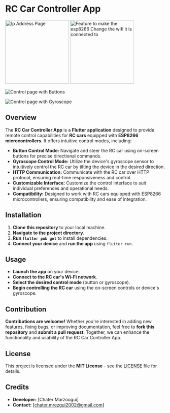 # RC Car Controller App


<div>
    <img src="https://github.com/chater-marzougui/Flutter-Car-Control_Http/assets/151965388/3eed48a5-8027-4a20-8eb1-1da6bdec3ec7" alt="Ip Address Page" height="200">
    <img src="https://github.com/chater-marzougui/Flutter-Car-Control_Http/assets/151965388/c599d39f-90e4-4ac7-bb82-43369d3216d7" alt="Feature to make the esp8266 Change the wifi it is connected to" height="200">
</div>

![Control page with Buttons](https://github.com/chater-marzougui/Flutter-Car-Control_Http/assets/151965388/dff51ca6-d796-4e8c-bdcf-eb83bcf55f19)

![Control page with Gyroscope](https://github.com/chater-marzougui/Flutter-Car-Control_Http/assets/151965388/944b4221-e47f-4163-865d-ec384f144676)

## Overview

The **RC Car Controller App** is a **Flutter application** designed to provide remote control capabilities for **RC cars** equipped with **ESP8266 microcontrollers**. It offers intuitive control modes, including:

- **Button Control Mode:** Navigate and steer the RC car using on-screen buttons for precise directional commands.
- **Gyroscope Control Mode:** Utilize the device's gyroscope sensor to intuitively control the RC car by tilting the device in the desired direction.
- **HTTP Communication:** Communicate with the RC car over HTTP protocol, ensuring real-time responsiveness and control.
- **Customizable Interface:** Customize the control interface to suit individual preferences and operational needs.
- **Compatibility:** Designed to work with RC cars equipped with ESP8266 microcontrollers, ensuring compatibility and ease of integration.

## Installation

1. **Clone this repository** to your local machine.
2. **Navigate to the project directory**.
3. **Run `flutter pub get`** to install dependencies.
4. **Connect your device** and **run the app** using `flutter run`.

## Usage

- **Launch the app** on your device.
- **Connect to the RC car's Wi-Fi network**.
- **Select the desired control mode** (button or gyroscope).
- **Begin controlling the RC car** using the on-screen controls or device's gyroscope.

## Contribution

**Contributions are welcome!** Whether you're interested in adding new features, fixing bugs, or improving documentation, feel free to **fork this repository** and **submit a pull request**. Together, we can enhance the functionality and usability of the RC Car Controller App.

## License

This project is licensed under the **MIT License** - see the [LICENSE](LICENSE) file for details.

## Credits

- **Developer:** [Chater Marzougui]
- **Contact:** [chater.mrezgui2002@gmail.com]
